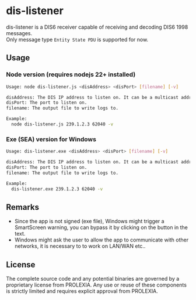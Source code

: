 # dis-listener
dis-listener is a DIS6 receiver capable of receiving and decoding DIS6 1998 messages. \
Only message type `Entity State PDU` is supported for now.

## Usage
### Node version (requires nodejs 22+ installed)
```sh
Usage: node dis-listener.js <disAddress> <disPort> [filename] [-v]

disAddress: The DIS IP address to listen on. It can be a multicast address (subnet 224.0.0.0/4).
disPort: The port to listen on.
filename: The output file to write logs to.

Example:
  node dis-listener.js 239.1.2.3 62040 -v
```
### Exe (SEA) version for Windows
```sh
Usage: dis-listener.exe <disAddress> <disPort> [filename] [-v]

disAddress: The DIS IP address to listen on. It can be a multicast address (subnet 224.0.0.0/4).
disPort: The port to listen on.
filename: The output file to write logs to.

Example:
  dis-listener.exe 239.1.2.3 62040 -v
```

## Remarks
- Since the app is not signed (exe file), Windows might trigger a SmartScreen warning, you can bypass it by clicking on the button in the text. 
- Windows might ask the user to allow the app to communicate with other networks, it is necessary to  to work on LAN/WAN etc..

## License
The complete source code and any potential binaries are governed by a proprietary license from PROLEXIA. Any use or reuse of these components is strictly limited and requires explicit approval from PROLEXIA.